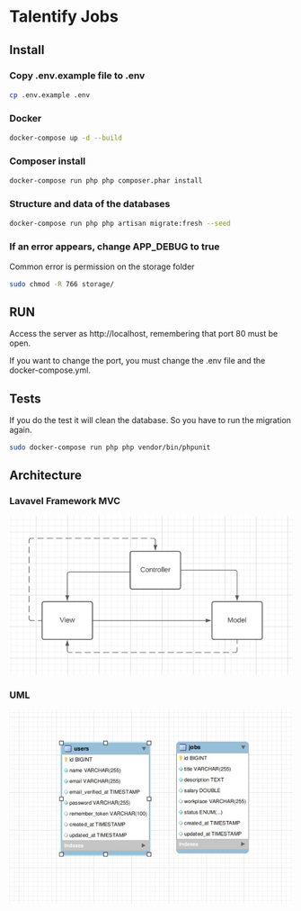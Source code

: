 # Talentify Jobs
## Install
### Copy .env.example file to .env
```bash
cp .env.example .env
``` 
### Docker
```bash
docker-compose up -d --build
``` 
### Composer install
```bash
docker-compose run php php composer.phar install
```
### Structure and data of the databases
```bash
docker-compose run php php artisan migrate:fresh --seed
``` 
### If an error appears, change APP_DEBUG to true

Common error is permission on the storage folder
```bash
sudo chmod -R 766 storage/
``` 
## RUN
Access the server as http://localhost, remembering that port 80 must be open.

If you want to change the port, you must change the .env file and the docker-compose.yml.
## Tests
If you do the test it will clean the database. So you have to run the migration again.
```bash
sudo docker-compose run php php vendor/bin/phpunit
``` 

## Architecture 
### Lavavel Framework MVC
![alt text](docs/mvc.png "MVC Structure")
### UML
![alt text](docs/uml.jpeg "MVC Structure")
